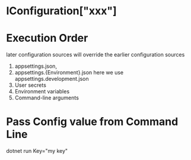 # IConfiguration["xxx"]

# Execution Order
later configuration sources will override the earlier configuration sources
1. appsettings.json, 
2. appsettings.{Environment}.json here we use appsettings.development.json
3. User secrets
4. Environment variables
5. Command-line arguments

# Pass Config value from Command Line
dotnet run Key="my key"